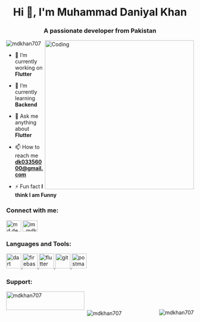 <h1 align="center">Hi 👋, I'm Muhammad Daniyal Khan</h1>
<h3 align="center">A passionate developer from Pakistan</h3>
<img align="right" alt="Coding" width="400" src="https://media.tenor.com/rePDfDWO3XoAAAAd/hacking.gif">

<p align="left"> <img src="https://komarev.com/ghpvc/?username=mdkhan707&label=Profile%20views&color=0e75b6&style=flat" alt="mdkhan707" /> </p>

- 🔭 I’m currently working on **Flutter**

- 🌱 I’m currently learning **Backend**

- 💬 Ask me anything about **Flutter**

- 📫 How to reach me **dk03356000@gmail.com**

- ⚡ Fun fact **I think I am Funny**

<h3 align="left">Connect with me:</h3>
<p align="left">
<a href="https://dev.to/md.dev" target="blank"><img align="center" src="https://raw.githubusercontent.com/rahuldkjain/github-profile-readme-generator/master/src/images/icons/Social/devto.svg" alt="md.dev" height="30" width="40" /></a>
<a href="https://instagram.com/im_mdkhan" target="blank"><img align="center" src="https://raw.githubusercontent.com/rahuldkjain/github-profile-readme-generator/master/src/images/icons/Social/instagram.svg" alt="im_mdkhan" height="30" width="40" /></a>
</p>

<h3 align="left">Languages and Tools:</h3>
<p align="left"> <a href="https://dart.dev" target="_blank" rel="noreferrer"> <img src="https://www.vectorlogo.zone/logos/dartlang/dartlang-icon.svg" alt="dart" width="40" height="40"/> </a> <a href="https://firebase.google.com/" target="_blank" rel="noreferrer"> <img src="https://www.vectorlogo.zone/logos/firebase/firebase-icon.svg" alt="firebase" width="40" height="40"/> </a> <a href="https://flutter.dev" target="_blank" rel="noreferrer"> <img src="https://www.vectorlogo.zone/logos/flutterio/flutterio-icon.svg" alt="flutter" width="40" height="40"/> </a> <a href="https://git-scm.com/" target="_blank" rel="noreferrer"> <img src="https://www.vectorlogo.zone/logos/git-scm/git-scm-icon.svg" alt="git" width="40" height="40"/> </a> <a href="https://postman.com" target="_blank" rel="noreferrer"> <img src="https://www.vectorlogo.zone/logos/getpostman/getpostman-icon.svg" alt="postman" width="40" height="40"/> </a> </p>

<h3 align="left">Support:</h3>
<p><a href="https://www.buymeacoffee.com/mdkhan707"> <img align="left" src="https://cdn.buymeacoffee.com/buttons/v2/default-yellow.png" height="50" width="210" alt="mdkhan707" /></a></p><br><br>

<p><img align="right" src="https://github-readme-stats.vercel.app/api/top-langs?username=mdkhan707&show_icons=true&locale=en&layout=compact" alt="mdkhan707" /></p>

<p>&nbsp;<img align="center" src="https://github-readme-stats.vercel.app/api?username=mdkhan707&show_icons=true&locale=en" alt="mdkhan707" /></p>



